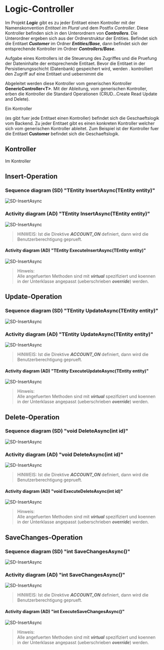 # Logic-Controller

Im Projekt ***Logic*** gibt es zu jeder Entitaet einen Kontroller mit der Namenskonvention *Entitaet im Plural* und dem Postfix *Controller*. Diese Kontroller befinden sich in den Unterordnern von ***Controllers***. Die Unterordner ergeben sich aus der Ordnerstruktur der Entities. Befindet sich die Entitaet ***Customer*** im Ordner ***Entities/Base***, dann befindet sich der entsprechende Kontroller im Ordner ***Controllers/Base***.

Aufgabe eines Kontrollers ist die Steuerung des Zugriffes und die Pruefung der Dateninhalte der entsprechende Entitaet. Bevor die Entitaet in der Persistierungsschicht (Datenbank) gespeichert wird, werden .
 kontrolliert den Zugriff auf eine Entitaet und uebernimmt die

Abgeleitet werden diese Kontroller vom generischen Kontroller **GenericController\<T>**. Mit der Ableitung, vom generischen Kontroller, erben die Kontroller die Standard Operationen (CRUD...Create Read Update and Delete).  

Ein Kontroller

 (es gibt fuer jede Entitaet einen Kontroller) befindet sich die Geschaeftslogik vom Backend. Zu jeder Entitaet gibt es einen konkreten Kontroller welcher sich vom generischen Kontroller ableitet. Zum Beispiel ist der Kontroller fuer die Entitaet **Customer**  befindet sich die Geschaeftslogik.

## Kontroller

Im Kontroller

## Insert-Operation

### Sequence diagram (SD) "TEntity InsertAsync(TEntity entity)"

![SD-InsertAsync](http://www.plantuml.com/plantuml/proxy?cache=no&src=https://raw.githubusercontent.com/leoggehrer/Documents/master/QuickTemplate/Logic/SD_InsertAsync.plantuml)

### Activity diagram (AD) "TEntity InsertAsync(TEntity entity)"

![SD-InsertAsync](http://www.plantuml.com/plantuml/proxy?cache=no&src=https://raw.githubusercontent.com/leoggehrer/Documents/master/QuickTemplate/Logic/AD_InsertAsync.plantuml)

> HINWEIS:
> Ist die Direktive ***ACCOUNT_ON*** definiert, dann wird die Benutzerberechtigung geprueft.

#### Activity diagram (AD) "TEntity ExecuteInsertAsync(TEntity entity)"

![SD-InsertAsync](http://www.plantuml.com/plantuml/proxy?cache=no&src=https://raw.githubusercontent.com/leoggehrer/Documents/master/QuickTemplate/Logic/AD_ExecuteInsertAsync.plantuml)

> Hinweis:  
> Alle angefuerten Methoden sind mit ***virtual*** spezifiziert und koennen in der Unterklasse angepasst (ueberschrieben ***override***) werden.

## Update-Operation

### Sequence diagram (SD) "TEntity UpdateAsync(TEntity entity)"

![SD-InsertAsync](http://www.plantuml.com/plantuml/proxy?cache=no&src=https://raw.githubusercontent.com/leoggehrer/Documents/master/QuickTemplate/Logic/SD_UpdateAsync.plantuml)

### Activity diagram (AD) "TEntity UpdateAsync(TEntity entity)"

![SD-InsertAsync](http://www.plantuml.com/plantuml/proxy?cache=no&src=https://raw.githubusercontent.com/leoggehrer/Documents/master/QuickTemplate/Logic/AD_UpdateAsync.plantuml)

> HINWEIS:
> Ist die Direktive ***ACCOUNT_ON*** definiert, dann wird die Benutzerberechtigung geprueft.

#### Activity diagram (AD) "TEntity ExecuteUpdateAsync(TEntity entity)"

![SD-InsertAsync](http://www.plantuml.com/plantuml/proxy?cache=no&src=https://raw.githubusercontent.com/leoggehrer/Documents/master/QuickTemplate/Logic/AD_ExecuteUpdateAsync.plantuml)

> Hinweis:  
> Alle angefuerten Methoden sind mit ***virtual*** spezifiziert und koennen in der Unterklasse angepasst (ueberschrieben ***override***) werden.

## Delete-Operation

### Sequence diagram (SD) "void DeleteAsync(int id)"

![SD-InsertAsync](http://www.plantuml.com/plantuml/proxy?cache=no&src=https://raw.githubusercontent.com/leoggehrer/Documents/master/QuickTemplate/Logic/SD_DeleteAsync.plantuml)

### Activity diagram (AD) "void DeleteAsync(int id)"

![SD-InsertAsync](http://www.plantuml.com/plantuml/proxy?cache=no&src=https://raw.githubusercontent.com/leoggehrer/Documents/master/QuickTemplate/Logic/AD_DeleteAsync.plantuml)

> HINWEIS:
> Ist die Direktive ***ACCOUNT_ON*** definiert, dann wird die Benutzerberechtigung geprueft.

#### Activity diagram (AD) "void ExecuteDeleteAsync(int id)"

![SD-InsertAsync](http://www.plantuml.com/plantuml/proxy?cache=no&src=https://raw.githubusercontent.com/leoggehrer/Documents/master/QuickTemplate/Logic/AD_ExecuteDeleteAsync.plantuml)

> Hinweis:  
> Alle angefuerten Methoden sind mit ***virtual*** spezifiziert und koennen in der Unterklasse angepasst (ueberschrieben ***override***) werden.

## SaveChanges-Operation

### Sequence diagram (SD) "int SaveChangesAsync()"

![SD-InsertAsync](http://www.plantuml.com/plantuml/proxy?cache=no&src=https://raw.githubusercontent.com/leoggehrer/Documents/master/QuickTemplate/Logic/SD_SaveChangesAsync.plantuml)

### Activity diagram (AD) "int SaveChangesAsync()"

![SD-InsertAsync](http://www.plantuml.com/plantuml/proxy?cache=no&src=https://raw.githubusercontent.com/leoggehrer/Documents/master/QuickTemplate/Logic/AD_SaveChangesAsync.plantuml)

> HINWEIS:
> Ist die Direktive ***ACCOUNT_ON*** definiert, dann wird die Benutzerberechtigung geprueft.

#### Activity diagram (AD) "int ExecuteSaveChangesAsync()"

![SD-InsertAsync](http://www.plantuml.com/plantuml/proxy?cache=no&src=https://raw.githubusercontent.com/leoggehrer/Documents/master/QuickTemplate/Logic/AD_ExecuteSaveChangesAsync.plantuml)

> Hinweis:  
> Alle angefuerten Methoden sind mit ***virtual*** spezifiziert und koennen in der Unterklasse angepasst (ueberschrieben ***override***) werden.
